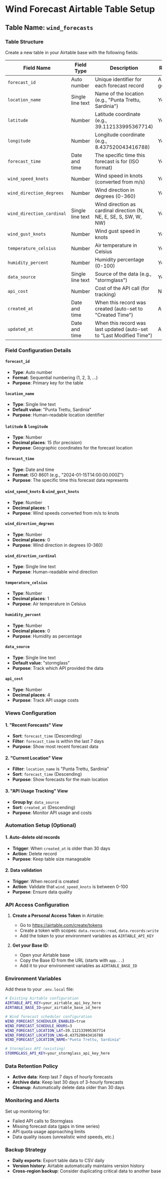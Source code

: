 # Wind Forecast Airtable Table Setup

## Table Name: `wind_forecasts`

### Table Structure

Create a new table in your Airtable base with the following fields:

| Field Name | Field Type | Description | Required |
|------------|------------|-------------|----------|
| `forecast_id` | Auto number | Unique identifier for each forecast record | Auto-generated |
| `location_name` | Single line text | Name of the location (e.g., "Punta Trettu, Sardinia") | Yes |
| `latitude` | Number | Latitude coordinate (e.g., 39.112133995367714) | Yes |
| `longitude` | Number | Longitude coordinate (e.g., 8.437520043416788) | Yes |
| `forecast_time` | Date and time | The specific time this forecast is for (ISO format) | Yes |
| `wind_speed_knots` | Number | Wind speed in knots (converted from m/s) | Yes |
| `wind_direction_degrees` | Number | Wind direction in degrees (0-360) | Yes |
| `wind_direction_cardinal` | Single line text | Wind direction as cardinal direction (N, NE, E, SE, S, SW, W, NW) | Yes |
| `wind_gust_knots` | Number | Wind gust speed in knots | Yes |
| `temperature_celsius` | Number | Air temperature in Celsius | Yes |
| `humidity_percent` | Number | Humidity percentage (0-100) | Yes |
| `data_source` | Single line text | Source of the data (e.g., "stormglass") | Yes |
| `api_cost` | Number | Cost of the API call (for tracking) | No |
| `created_at` | Date and time | When this record was created (auto-set to "Created Time") | Auto |
| `updated_at` | Date and time | When this record was last updated (auto-set to "Last Modified Time") | Auto |

### Field Configuration Details

#### `forecast_id`
- **Type**: Auto number
- **Format**: Sequential numbering (1, 2, 3, ...)
- **Purpose**: Primary key for the table

#### `location_name`
- **Type**: Single line text
- **Default value**: "Punta Trettu, Sardinia"
- **Purpose**: Human-readable location identifier

#### `latitude` & `longitude`
- **Type**: Number
- **Decimal places**: 15 (for precision)
- **Purpose**: Geographic coordinates for the forecast location

#### `forecast_time`
- **Type**: Date and time
- **Format**: ISO 8601 (e.g., "2024-01-15T14:00:00.000Z")
- **Purpose**: The specific time this forecast data represents

#### `wind_speed_knots` & `wind_gust_knots`
- **Type**: Number
- **Decimal places**: 1
- **Purpose**: Wind speeds converted from m/s to knots

#### `wind_direction_degrees`
- **Type**: Number
- **Decimal places**: 0
- **Purpose**: Wind direction in degrees (0-360)

#### `wind_direction_cardinal`
- **Type**: Single line text
- **Purpose**: Human-readable wind direction

#### `temperature_celsius`
- **Type**: Number
- **Decimal places**: 1
- **Purpose**: Air temperature in Celsius

#### `humidity_percent`
- **Type**: Number
- **Decimal places**: 0
- **Purpose**: Humidity as percentage

#### `data_source`
- **Type**: Single line text
- **Default value**: "stormglass"
- **Purpose**: Track which API provided the data

#### `api_cost`
- **Type**: Number
- **Decimal places**: 4
- **Purpose**: Track API usage costs

### Views Configuration

#### 1. "Recent Forecasts" View
- **Sort**: `forecast_time` (Descending)
- **Filter**: `forecast_time` is within the last 7 days
- **Purpose**: Show most recent forecast data

#### 2. "Current Location" View
- **Filter**: `location_name` is "Punta Trettu, Sardinia"
- **Sort**: `forecast_time` (Descending)
- **Purpose**: Show forecasts for the main location

#### 3. "API Usage Tracking" View
- **Group by**: `data_source`
- **Sort**: `created_at` (Descending)
- **Purpose**: Monitor API usage and costs

### Automation Setup (Optional)

#### 1. Auto-delete old records
- **Trigger**: When `created_at` is older than 30 days
- **Action**: Delete record
- **Purpose**: Keep table size manageable

#### 2. Data validation
- **Trigger**: When record is created
- **Action**: Validate that `wind_speed_knots` is between 0-100
- **Purpose**: Ensure data quality

### API Access Configuration

1. **Create a Personal Access Token** in Airtable:
   - Go to https://airtable.com/create/tokens
   - Create a token with scopes: `data.records:read`, `data.records:write`
   - Add the token to your environment variables as `AIRTABLE_API_KEY`

2. **Get your Base ID**:
   - Open your Airtable base
   - Copy the Base ID from the URL (starts with `app...`)
   - Add it to your environment variables as `AIRTABLE_BASE_ID`

### Environment Variables

Add these to your `.env.local` file:

```bash
# Existing Airtable configuration
AIRTABLE_API_KEY=your_airtable_api_key_here
AIRTABLE_BASE_ID=your_airtable_base_id_here

# Wind forecast scheduler configuration
WIND_FORECAST_SCHEDULER_ENABLED=true
WIND_FORECAST_SCHEDULE_HOURS=3
WIND_FORECAST_LOCATION_LAT=39.112133995367714
WIND_FORECAST_LOCATION_LNG=8.437520043416788
WIND_FORECAST_LOCATION_NAME="Punta Trettu, Sardinia"

# Stormglass API (existing)
STORMGLASS_API_KEY=your_stormglass_api_key_here
```

### Data Retention Policy

- **Active data**: Keep last 7 days of hourly forecasts
- **Archive data**: Keep last 30 days of 3-hourly forecasts
- **Cleanup**: Automatically delete data older than 30 days

### Monitoring and Alerts

Set up monitoring for:
- Failed API calls to Stormglass
- Missing forecast data (gaps in time series)
- API quota usage approaching limits
- Data quality issues (unrealistic wind speeds, etc.)

### Backup Strategy

- **Daily exports**: Export table data to CSV daily
- **Version history**: Airtable automatically maintains version history
- **Cross-region backup**: Consider duplicating critical data to another base
